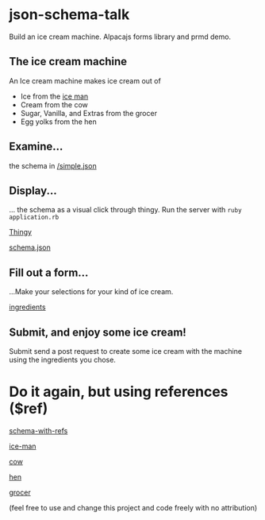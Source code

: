 # json-schema-talk
Build an ice cream machine. Alpacajs forms library and prmd demo.

## The ice cream machine

An Ice cream machine makes ice cream out of
- Ice from the [ice man](http://mentalfloss.com/article/22407/surprisingly-cool-history-ice)
- Cream from the cow
- Sugar, Vanilla, and Extras from the grocer
- Egg yolks from the hen

## Examine...
the schema in [/simple.json](http://localhost:4567/simple.yml)

## Display...
... the schema as a visual click through thingy. 
Run the server with 
`ruby application.rb`

[Thingy](http://localhost:4567/docson/index.html#/schema.json)

[schema.json](http://localhost:4567/schema.json)

## Fill out a form...
...Make your selections for your kind of ice cream.

[ingredients](http://localhost:4567/ingredients-form)

## Submit, and enjoy some ice cream!
Submit send a post request to create some ice cream with the machine using the ingredients you chose.

# Do it again, but using references ($ref)
[schema-with-refs](http://localhost:4567/schema-with-refs-skeleton.yml)

[ice-man](http:localhost:4567/schemata/ice-man.yml)

[cow](http://localhost:4567/schemata/cow.yml)

[hen](http://localhost:4567/schemata/hen.yml)

[grocer](http://localhost:4567/schemata/grocer.yml)



(feel free to use and change this project and code freely with no attribution)
